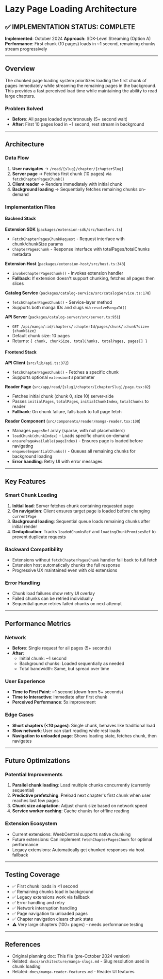 # Lazy Page Loading Architecture

## ✅ IMPLEMENTATION STATUS: **COMPLETE**

**Implemented**: October 2024
**Approach**: SDK-Level Streaming (Option A)
**Performance**: First chunk (10 pages) loads in ~1 second, remaining chunks stream progressively

---

## Overview

The chunked page loading system prioritizes loading the first chunk of pages immediately while streaming the remaining pages in the background. This provides a fast perceived load time while maintaining the ability to read large chapters.

### Problem Solved

- **Before**: All pages loaded synchronously (5+ second wait)
- **After**: First 10 pages load in ~1 second, rest stream in background

---

## Architecture

### Data Flow

1. **User navigates** → `/read/{slug}/chapter/{chapterSlug}`
2. **Server page** → Fetches first chunk (10 pages) via `fetchChapterPagesChunk()`
3. **Client reader** → Renders immediately with initial chunk
4. **Background loading** → Sequentially fetches remaining chunks on-demand

### Implementation Files

#### Backend Stack

**Extension SDK** (`packages/extension-sdk/src/handlers.ts`)

- `FetchChapterPagesChunkRequest` - Request interface with chunk/chunkSize params
- `ChapterPagesChunk` - Response interface with totalPages/totalChunks metadata

**Extension Host** (`packages/extension-host/src/host.ts:343`)

- `invokeChapterPagesChunk()` - Invokes extension handler
- **Fallback**: If extension doesn't support chunking, fetches all pages then slices

**Catalog Service** (`packages/catalog-service/src/catalogService.ts:178`)

- `fetchChapterPagesChunk()` - Service-layer method
- Supports both manga IDs and slugs via `resolveMangaId()`

**API Server** (`packages/catalog-server/src/server.ts:951`)

- `GET /api/manga/:id/chapters/:chapterId/pages/chunk/:chunk?size={chunkSize}`
- Default chunk size: 10 pages
- Returns: `{ chunk, chunkSize, totalChunks, totalPages, pages[] }`

#### Frontend Stack

**API Client** (`src/lib/api.ts:372`)

- `fetchChapterPagesChunk()` - Fetches a specific chunk
- Supports optional `extensionId` parameter

**Reader Page** (`src/app/read/[slug]/chapter/[chapterSlug]/page.tsx:82`)

- Fetches initial chunk (chunk 0, size 10) server-side
- Passes `initialPages`, `totalPages`, `initialChunkIndex`, `totalChunks` to reader
- **Fallback**: On chunk failure, falls back to full page fetch

**Reader Component** (`src/components/reader/manga-reader.tsx:108`)

- Manages `pagesRef` array (sparse, with null placeholders)
- `loadChunk(chunkIndex)` - Loads specific chunk on-demand
- `ensurePageAvailable(pageIndex)` - Ensures page is loaded before navigating
- `enqueueSequentialChunks()` - Queues all remaining chunks for background loading
- **Error handling**: Retry UI with error messages

---

## Key Features

### Smart Chunk Loading

1. **Initial load**: Server fetches chunk containing requested page
2. **On navigation**: Client ensures target page is loaded before changing `currentPage`
3. **Background loading**: Sequential queue loads remaining chunks after initial render
4. **Deduplication**: Tracks `loadedChunksRef` and `loadingChunkPromisesRef` to prevent duplicate requests

### Backward Compatibility

- Extensions without `fetchChapterPagesChunk` handler fall back to full fetch
- Extension host automatically chunks the full response
- Progressive UX maintained even with old extensions

### Error Handling

- Chunk load failures show retry UI overlay
- Failed chunks can be retried individually
- Sequential queue retries failed chunks on next attempt

---

## Performance Metrics

### Network

- **Before**: Single request for all pages (5+ seconds)
- **After**:
  - Initial chunk: ~1 second
  - Background chunks: Loaded sequentially as needed
  - Total bandwidth: Same, but spread over time

### User Experience

- **Time to First Paint**: ~1 second (down from 5+ seconds)
- **Time to Interactive**: Immediate after first chunk
- **Perceived Performance**: 5x improvement

### Edge Cases

- **Short chapters (<10 pages)**: Single chunk, behaves like traditional load
- **Slow network**: User can start reading while rest loads
- **Navigation to unloaded page**: Shows loading state, fetches chunk, then navigates

---

## Future Optimizations

### Potential Improvements

1. **Parallel chunk loading**: Load multiple chunks concurrently (currently sequential)
2. **Predictive prefetching**: Preload next chapter's first chunk when user reaches last few pages
3. **Chunk size adaptation**: Adjust chunk size based on network speed
4. **Service worker caching**: Cache chunks for offline reading

### Extension Ecosystem

- Current extensions: WeebCentral supports native chunking
- Future extensions: Can implement `fetchChapterPagesChunk` for optimal performance
- Legacy extensions: Automatically get chunked responses via host fallback

---

## Testing Coverage

- ✅ First chunk loads in <1 second
- ✅ Remaining chunks load in background
- ✅ Legacy extensions work via fallback
- ✅ Error handling and retry
- ✅ Network interruption handling
- ✅ Page navigation to unloaded pages
- ✅ Chapter navigation clears chunk state
- ⚠️ Very large chapters (100+ pages) - needs performance testing

---

## References

- Original planning doc: This file (pre-October 2024 version)
- Related: `docs/architecture/manga-slugs.md` - Slug resolution used in chunk loading
- Related: `docs/manga-reader-features.md` - Reader UI features
